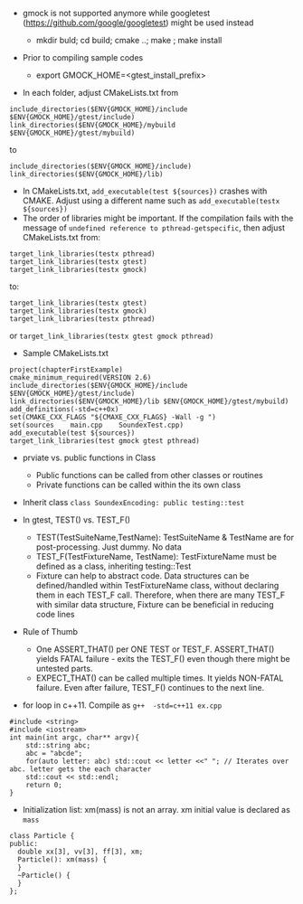 - gmock is not supported anymore while googletest (https://github.com/google/googletest) might be used instead
  - mkdir buld; cd build; cmake ..; make ; make install

- Prior to compiling sample codes
  - export GMOCK_HOME=<gtest_install_prefix>
- In each folder, adjust CMakeLists.txt from
```
include_directories($ENV{GMOCK_HOME}/include $ENV{GMOCK_HOME}/gtest/include)
link_directories($ENV{GMOCK_HOME}/mybuild $ENV{GMOCK_HOME}/gtest/mybuild)
```
to
```
include_directories($ENV{GMOCK_HOME}/include)
link_directories($ENV{GMOCK_HOME}/lib)
```
- In CMakeLists.txt, `add_executable(test ${sources})` crashes with CMAKE. Adjust using a different name such as `add_executable(testx ${sources})`
- The order of libraries might be important. If the compilation fails with the message of `undefined reference to pthread-getspecific`, then adjust CMakeLists.txt from:
```
target_link_libraries(testx pthread)
target_link_libraries(testx gtest)
target_link_libraries(testx gmock)
```
to:
```
target_link_libraries(testx gtest)
target_link_libraries(testx gmock)
target_link_libraries(testx pthread)
```
or `target_link_libraries(testx gtest gmock pthread)`

- Sample CMakeLists.txt
```
project(chapterFirstExample)
cmake_minimum_required(VERSION 2.6)
include_directories($ENV{GMOCK_HOME}/include $ENV{GMOCK_HOME}/gtest/include)
link_directories($ENV{GMOCK_HOME}/lib $ENV{GMOCK_HOME}/gtest/mybuild)
add_definitions(-std=c++0x)
set(CMAKE_CXX_FLAGS "${CMAXE_CXX_FLAGS} -Wall -g ")
set(sources    main.cpp    SoundexTest.cpp)
add_executable(test ${sources})
target_link_libraries(test gmock gtest pthread)
```

- prviate vs. public functions in Class
  - Public functions can be called from other classes or routines
  - Private functions can be called within the its own class
  
- Inherit class
  `class SoundexEncoding: public testing::test`
  
- In gtest, TEST() vs. TEST_F()
  - TEST(TestSuiteName,TestName): TestSuiteName & TestName are for post-processing. Just dummy. No data
  - TEST_F(TestFixtureName, TestName): TestFixtureName must be defined as a class, inheriting testing::Test
  - Fixture can help to abstract code. Data structures can be defined/handled within TestFixtureName class, without declaring them in each TEST_F call. Therefore, when there are many TEST_F with similar data structure, Fixture can be beneficial in reducing code lines

- Rule of Thumb
  - One ASSERT_THAT() per ONE TEST or TEST_F. ASSERT_THAT() yields FATAL failure - exits the TEST_F() even though there might be untested parts.
  - EXPECT_THAT() can be called multiple times. It yields NON-FATAL failure. Even after failure, TEST_F() continues to the next line.
  
- for loop in c++11. Compile as `g++  -std=c++11 ex.cpp`
```
#include <string>
#include <iostream>
int main(int argc, char** argv){
    std::string abc;
    abc = "abcde";
    for(auto letter: abc) std::cout << letter <<" "; // Iterates over abc. letter gets the each character
    std::cout << std::endl;
    return 0;
}
```

- Initialization list: xm(mass) is not an array. xm initial value is declared as `mass`
```
class Particle {
public:
  double xx[3], vv[3], ff[3], xm;
  Particle(): xm(mass) {
  }
  ~Particle() {
  }
};
```
